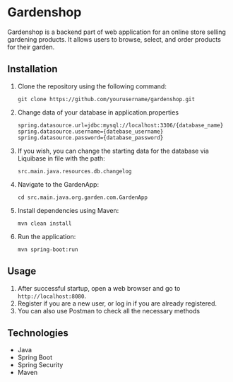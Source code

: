 # Gardenshop

Gardenshop is a backend part of web application for an online store selling gardening products. It allows users to browse, select, and order products for their garden.

## Installation

1. Clone the repository using the following command:

    ```
    git clone https://github.com/yourusername/gardenshop.git
    ```
2. Change data of your database in application.properties

   ```
   spring.datasource.url=jdbc:mysql://localhost:3306/{database_name}
   spring.datasource.username={datebase_username}
   spring.datasource.password={database_password}
   ```
3. If you wish, you can change the starting data for the database via Liquibase in file with the path:

   ```
   src.main.java.resources.db.changelog
      ```   

4. Navigate to the GardenApp:

    ```
    cd src.main.java.org.garden.com.GardenApp
    ```

5. Install dependencies using Maven:

    ```
    mvn clean install
    ```

6. Run the application:

    ```
    mvn spring-boot:run
    ```

## Usage

1. After successful startup, open a web browser and go to `http://localhost:8080`.
2. Register if you are a new user, or log in if you are already registered.
3. You can also use Postman to check all the necessary methods 


## Technologies

- Java
- Spring Boot
- Spring Security
- Maven
